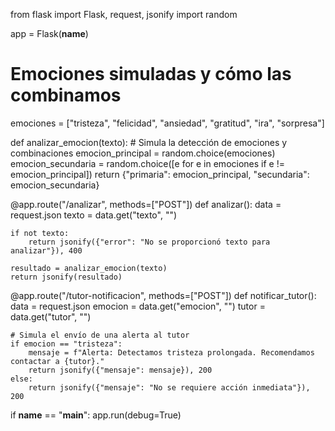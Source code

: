 from flask import Flask, request, jsonify
import random

app = Flask(__name__)

# Emociones simuladas y cómo las combinamos
emociones = ["tristeza", "felicidad", "ansiedad", "gratitud", "ira", "sorpresa"]

def analizar_emocion(texto):
    # Simula la detección de emociones y combinaciones
    emocion_principal = random.choice(emociones)
    emocion_secundaria = random.choice([e for e in emociones if e != emocion_principal])
    return {"primaria": emocion_principal, "secundaria": emocion_secundaria}

@app.route("/analizar", methods=["POST"])
def analizar():
    data = request.json
    texto = data.get("texto", "")

    if not texto:
        return jsonify({"error": "No se proporcionó texto para analizar"}), 400

    resultado = analizar_emocion(texto)
    return jsonify(resultado)

@app.route("/tutor-notificacion", methods=["POST"])
def notificar_tutor():
    data = request.json
    emocion = data.get("emocion", "")
    tutor = data.get("tutor", "")

    # Simula el envío de una alerta al tutor
    if emocion == "tristeza":
        mensaje = f"Alerta: Detectamos tristeza prolongada. Recomendamos contactar a {tutor}."
        return jsonify({"mensaje": mensaje}), 200
    else:
        return jsonify({"mensaje": "No se requiere acción inmediata"}), 200

if __name__ == "__main__":
    app.run(debug=True)
